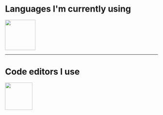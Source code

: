 # Languages I'm currently using
<div>

 [<img src="https://raw.githubusercontent.com/DumbMahreeo/DumbMahreeo/main/logos/rust_logo.svg" width="100px" />][Rust]

[Rust]: https://rust-lang.org
</div>


---

# Code editors I use
<div>

 [<img src="https://raw.githubusercontent.com/neovim/neovim.github.io/master/logos/neovim-mark-flat.svg" width="90px" />][Neovim]
 
[Neovim]: https://neovim.io/
</div>
